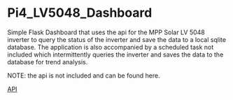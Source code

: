# Pi4_LV5048_Dashboard

Simple Flask Dashboard that uses the api for the MPP Solar LV 5048 inverter to query the status of the inverter and save the data to a local sqlite database.  The application is also accompanied by a scheduled task not included which intermittently queries the inverter and saves the data to the database for trend analysis.

NOTE: the api is not included and can be found here.

[API](https://github.com/jblance/mpp-solar)
